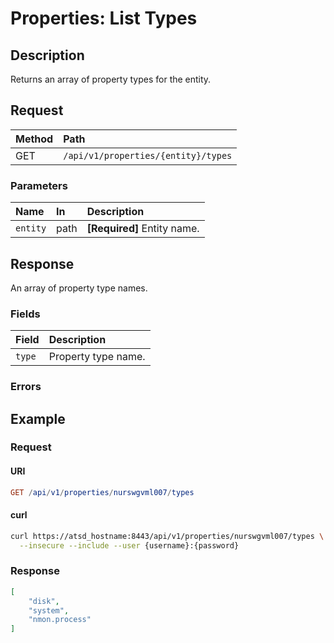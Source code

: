 # Properties: List Types

## Description

Returns an array of property types for the entity.

## Request

| **Method** | **Path** |
|:---|:---|
| GET | `/api/v1/properties/{entity}/types` |

### Parameters

| **Name** | **In** | **Description** |
|:---|:---|:---|
| `entity` | path | **[Required]** Entity name. |

## Response

An array of property type names.

### Fields

| **Field** | **Description** |
|:---|:---|
| `type` | Property type name. |

### Errors

## Example

### Request

#### URI

```elm
GET /api/v1/properties/nurswgvml007/types
```

#### curl

```bash
curl https://atsd_hostname:8443/api/v1/properties/nurswgvml007/types \
  --insecure --include --user {username}:{password}
```

### Response

```json
[
    "disk",
    "system",
    "nmon.process"
]
```